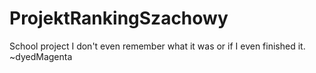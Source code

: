 # ProjektRankingSzachowy

School project I don't even remember what it was or if I even finished it.
~dyedMagenta

